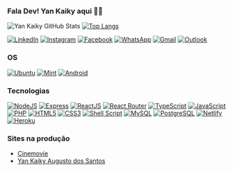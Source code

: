 ### Fala Dev! Yan Kaiky aqui 👨‍💻

![Yan Kaiky GitHub Stats](https://github-readme-stats.vercel.app/api?username=YanKaiky&show_icons=true&theme=tokyonight)
[![Top Langs](https://github-readme-stats.vercel.app/api/top-langs/?username=YanKaiky&layout=compact)](https://github.com/YanKaiky/github-readme-stats)

[![LinkedIn](https://img.shields.io/badge/LinkedIn-0077B5?style=for-the-badge&logo=linkedin&logoColor=white)](https://www.linkedin.com/in/yan-kaiky-augusto-dos-santos-652418186/)
[![Instagram](https://img.shields.io/badge/Instagram-E4405F?style=for-the-badge&logo=instagram&logoColor=white)](https://www.instagram.com/yank.a.s.12/)
[![Facebook](https://img.shields.io/badge/Facebook-1877F2?style=for-the-badge&logo=facebook&logoColor=white)](https://www.facebook.com/yankaikyaugusto.dossantos/)
[![WhatsApp](https://img.shields.io/badge/WhatsApp-25D366?style=for-the-badge&logo=whatsapp&logoColor=white)](tel:47999556723)
[![Gmail](https://img.shields.io/badge/Gmail-D14836?style=for-the-badge&logo=gmail&logoColor=white)](mailto:yankaikys@gmail.com)
[![Outlook](https://img.shields.io/badge/Microsoft_Outlook-0078D4?style=for-the-badge&logo=microsoft-outlook&logoColor=white)](mailto:yankaiky@outlook.com)


### OS

[![Ubuntu](https://img.shields.io/badge/Ubuntu-E95420?style=for-the-badge&logo=ubuntu&logoColor=white)](https://ubuntu.com/)
[![Mint](https://img.shields.io/badge/Linux_Mint-87CF3E?style=for-the-badge&logo=linux-mint&logoColor=white)](https://linuxmint.com/)
[![Android](https://img.shields.io/badge/Android-3DDC84?style=for-the-badge&logo=android&logoColor=white)](https://www.android.com/intl/pt-BR_br/)


### Tecnologias

[![NodeJS](https://img.shields.io/badge/Node.js-43853D?style=for-the-badge&logo=node.js&logoColor=white)](https://nodejs.org/en/)
[![Express](https://img.shields.io/badge/Express.js-404D59?style=for-the-badge)](https://expressjs.com/pt-br/)
[![ReactJS](https://img.shields.io/badge/React-20232A?style=for-the-badge&logo=react&logoColor=61DAFB)](https://pt-br.reactjs.org/)
[![React Router](https://img.shields.io/badge/React_Router-CA4245?style=for-the-badge&logo=react-router&logoColor=white)](https://reactrouter.com/)
[![TypeScript](https://img.shields.io/badge/TypeScript-007ACC?style=for-the-badge&logo=typescript&logoColor=white)](https://www.typescriptlang.org/)
[![JavaScript](https://img.shields.io/badge/JavaScript-F7DF1E?style=for-the-badge&logo=javascript&logoColor=black)](https://developer.mozilla.org/pt-BR/docs/Web/JavaScript)
[![PHP](https://img.shields.io/badge/PHP-777BB4?style=for-the-badge&logo=php&logoColor=white)](https://www.php.net/)
[![HTML5](https://img.shields.io/badge/HTML5-E34F26?style=for-the-badge&logo=html5&logoColor=white)](https://developer.mozilla.org/pt-BR/docs/Web/HTML)
[![CSS3](https://img.shields.io/badge/CSS3-1572B6?style=for-the-badge&logo=css3&logoColor=white)](https://www.w3schools.com/css/)
[![Shell Script](https://img.shields.io/badge/Shell_Script-121011?style=for-the-badge&logo=gnu-bash&logoColor=white)](https://guialinux.uniriotec.br/shell/)
[![MySQL](https://img.shields.io/badge/MySQL-00000F?style=for-the-badge&logo=mysql&logoColor=white)](https://www.mysql.com/)
[![PostgreSQL](https://img.shields.io/badge/PostgreSQL-316192?style=for-the-badge&logo=postgresql&logoColor=white)](https://www.postgresql.org/)
[![Netlify](https://img.shields.io/badge/Netlify-00C7B7?style=for-the-badge&logo=netlify&logoColor=white)](https://www.netlify.com/)
[![Heroku](https://img.shields.io/badge/Heroku-430098?style=for-the-badge&logo=heroku&logoColor=white)](https://dashboard.heroku.com/apps)

### Sites na produção

- [Cinemovie](https://cinemovie-web.netlify.app/)<br/>
- [Yan Kaiky Augusto dos Santos](https://yankaiky.netlify.app)<br/>
